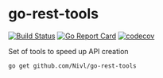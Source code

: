 # go-rest-tools

[![Build Status](https://travis-ci.org/Nivl/go-rest-tools.svg?branch=master)](https://travis-ci.org/Nivl/go-rest-tools)
[![Go Report Card](https://goreportcard.com/badge/github.com/Nivl/go-rest-tools)](https://goreportcard.com/report/github.com/Nivl/go-rest-tools)
[![codecov](https://codecov.io/gh/Nivl/go-rest-tools/branch/master/graph/badge.svg)](https://codecov.io/gh/Nivl/go-rest-tools)

Set of tools to speed up API creation

```
go get github.com/Nivl/go-rest-tools
```
